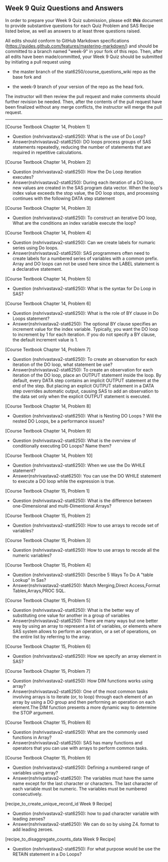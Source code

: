 ## Week 9 Quiz Questions and Answers

In order to prepare your Week 9 Quiz submission, please edit ***this*** document to provide substantive questions for each Quiz Problem and SAS Recipe listed below, as well as answers to at least three questions raised.

All edits should conform to GitHub Markdown specifications (https://guides.github.com/features/mastering-markdown/) and should be committed to a branch named "week-9" in your fork of this repo. Then, after all edits have been made/committed, your Week 9 Quiz should be submitted by initiating a pull request using

- the master branch of the stat6250/course_questions_wiki repo as the base fork and

- the week-9 branch of your version of the repo as the head fork.

The instructor will then review the pull request and make comments should further revision be needed. Then, after the contents of the pull request have been finalized without any merge conflicts, the instructor will merge the pull request.

********************************************************************************



[Course Textbook Chapter 14, Problem 1]
- Question (nshrivastava2-stat6250): What is the use of Do Loop?
- Answer(nshrivastava2-stat6250): DO loops process groups of SAS statements repeatedly, reducing the number of statements that are required in repetitive calculations. 



[Course Textbook Chapter 14, Problem 2]
- Question (nshrivastava2-stat6250): How the Do Loop iteration executes?
- Answer(nshrivastava2-stat6250): During each iteration of a DO loop, new values are created in the SAS program data vector. When the loop's index value exceeds the stop value, the DO loop stops, and processing continues with the following DATA step statement



[Course Textbook Chapter 14, Problem 3]
- Question (nshrivastava2-stat6250): To construct an iterative DO loop, What are the conditions an index variable execute the loop?



[Course Textbook Chapter 14, Problem 4]
- Question (nshrivastava2-stat6250): Can we create labels for numaric series using Do loops.
- Answer(nshrivastava2-stat6250): SAS programmers often need to create labels for a numbered series of variables with a common prefix. Array and DO loops can not be used here since the LABEL statement is a declarative statement.



[Course Textbook Chapter 14, Problem 5]
- Question (nshrivastava2-stat6250): What is the syntax for Do Loop in SAS?



[Course Textbook Chapter 14, Problem 6]
- Question (nshrivastava2-stat6250): What is the role of BY clause in Do Loops statement?
- Answer(nshrivastava2-stat6250): The optional BY clause specifies an increment value for the index variable. Typically, you want the DO loop to increment by 1 for each iteration. If you do not specify a BY clause, the default increment value is 1.



[Course Textbook Chapter 14, Problem 7]
- Question (nshrivastava2-stat6250): To create an observation for each iteration of the DO loop, what statement be use?
- Answer(nshrivastava2-stat6250): To create an observation for each iteration of the DO loop, place an OUTPUT statement inside the loop. By default, every DATA step contains an implicit OUTPUT statement at the end of the step. But placing an explicit OUTPUT statement in a DATA step overrides automatic output, causing SAS to add an observation to the data set only when the explicit OUTPUT statement is executed. 



[Course Textbook Chapter 14, Problem 8]
- Question (nshrivastava2-stat6250): What is Nesting DO Loops ? Will the nested DO Loops, be a performance issues?



[Course Textbook Chapter 14, Problem 9]
- Question (nshrivastava2-stat6250): What is the overview of conditionally executing DO Loops? Name them? 



[Course Textbook Chapter 14, Problem 10]
- Question (nshrivastava2-stat6250): When we use the Do WHILE statement?
- Answer(nshrivastava2-stat6250):  You can use the DO WHILE statement to execute a DO loop while the expression is true. 



[Course Textbook Chapter 15, Problem 1]
- Question (nshrivastava2-stat6250): What is the difference between one-Dimensional and multi-Dimentional Arrays?



[Course Textbook Chapter 15, Problem 2]
- Question (nshrivastava2-stat6250): How to use arrays to recode set of variables?



[Course Textbook Chapter 15, Problem 3]
- Question (nshrivastava2-stat6250): How to use arrays to recode all the numeric variables?



[Course Textbook Chapter 15, Problem 4]
- Question (nshrivastava2-stat6250): Describe 5 Ways To Do A "table Lookup" In Sas?
- Answer(nshrivastava2-stat6250): Match Merging,Direct Access,Format Tables,Arrays,PROC SQL.



[Course Textbook Chapter 15, Problem 5]
- Question (nshrivastava2-stat6250): What is the better way of substituting one value for another in a group of variables
- Answer(nshrivastava2-stat6250): There are many ways but one better way by using an array to represent a list of variables, or elements where SAS system allows to perform an operation, or a set of operations, on the entire list by referring to the array.



[Course Textbook Chapter 15, Problem 6]
- Question (nshrivastava2-stat6250): How we specify an array element in SAS?



[Course Textbook Chapter 15, Problem 7]
- Question (nshrivastava2-stat6250): How DIM functions works using array?
- Answer(nshrivastava2-stat6250): One of the most common tasks involving arrays is to iterate (or, to loop) through each element of an array by using a DO group and then performing an operation on each element.The DIM function presents a more dynamic way to determine the STOP argument.



[Course Textbook Chapter 15, Problem 8]
- Question (nshrivastava2-stat6250): What are the commonly used functions in Array?
- Answer(nshrivastava2-stat6250): SAS has many functions and operators that you can use with arrays to perform common tasks. 



[Course Textbook Chapter 15, Problem 9]
- Question (nshrivastava2-stat6250): Defining a numbered range of variables using array?
- Answer(nshrivastava2-stat6250): The variables must have the same name except for the last character or characters. The last character of each variable must be numeric. The variables must be numbered consecutively.



[recipe_to_create_unique_record_id Week 9 Recipe]
- Question (nshrivastava2-stat6250): how to pad character variable with leading zeroes?
- Answer(nshrivastava2-stat6250): We can do so by uising Z4. format to add leading zeroes.



[recipe_to_disaggregate_counts_data Week 9 Recipe]
- Question (nshrivastava2-stat6250): For what purpose would be use the RETAIN statement in a Do Loops?


